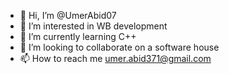 - 👋 Hi, I’m @UmerAbid07
- 👀 I’m interested in WB development
- 🌱 I’m currently learning C++
- 💞️ I’m looking to collaborate on a software house
- 📫 How to reach me umer.abid371@gmail.com

<!---
UmerAbid07/UmerAbid07 is a ✨ special ✨ repository because its `README.md` (this file) appears on your GitHub profile.
You can click the Preview link to take a look at your changes.
--->
